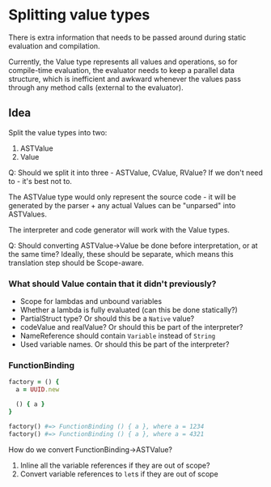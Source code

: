 # Splitting value types

There is extra information that needs to be passed around during static evaluation and compilation.

Currently, the Value type represents all values and operations, so for compile-time evaluation, the
evaluator needs to keep a parallel data structure, which is inefficient and awkward whenever the 
values pass through any method calls (external to the evaluator).

## Idea

Split the value types into two:

1. ASTValue
2. Value

Q: Should we split it into three - ASTValue, CValue, RValue? If we don't need to - it's best not to.

The ASTValue type would only represent the source code - it will be generated by the parser +
any actual Values can be "unparsed" into ASTValues.

The interpreter and code generator will work with the Value types.

Q: Should converting ASTValue->Value be done before interpretation, or at the same time?
Ideally, these should be separate, which means this translation step should be Scope-aware.

### What should Value contain that it didn't previously?

- Scope for lambdas and unbound variables
- Whether a lambda is fully evaluated (can this be done statically?)
- PartialStruct type? Or should this be a `Native` value?
- codeValue and realValue? Or should this be part of the interpreter?
- NameReference should contain `Variable` instead of `String`
- Used variable names. Or should this be part of the interpreter?

### FunctionBinding

```ruby
factory = () {
  a = UUID.new 

  () { a }
}

factory() #=> FunctionBinding () { a }, where a = 1234
factory() #=> FunctionBinding () { a }, where a = 4321
```

How do we convert FunctionBinding->ASTValue?

1. Inline all the variable references if they are out of scope?
2. Convert variable references to `let`s if they are out of scope
